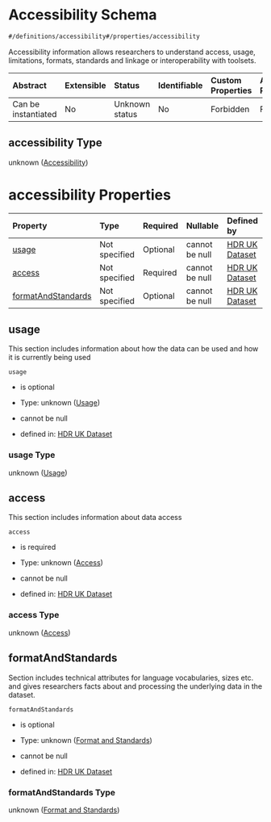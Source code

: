 # Accessibility Schema

```txt
#/definitions/accessibility#/properties/accessibility
```

Accessibility information allows researchers to understand access, usage, limitations, formats, standards and linkage or interoperability with toolsets.

| Abstract            | Extensible | Status         | Identifiable | Custom Properties | Additional Properties | Access Restrictions | Defined In                                                                                        |
| :------------------ | :--------- | :------------- | :----------- | :---------------- | :-------------------- | :------------------ | :------------------------------------------------------------------------------------------------ |
| Can be instantiated | No         | Unknown status | No           | Forbidden         | Forbidden             | none                | [dataset.schema.json*](../../../schema/dataset/latest/dataset.schema.json "open original schema") |

## accessibility Type

unknown ([Accessibility](dataset-properties-accessibility.md))

# accessibility Properties

| Property                                  | Type          | Required | Nullable       | Defined by                                                                                                                                                                                       |
| :---------------------------------------- | :------------ | :------- | :------------- | :----------------------------------------------------------------------------------------------------------------------------------------------------------------------------------------------- |
| [usage](#usage)                           | Not specified | Optional | cannot be null | [HDR UK Dataset](dataset-definitions-accessibility-properties-usage.md "#/definitions/accessibility/usage#/definitions/accessibility/properties/usage")                                          |
| [access](#access)                         | Not specified | Required | cannot be null | [HDR UK Dataset](dataset-definitions-accessibility-properties-access.md "#/definitions/accessibility/access#/definitions/accessibility/properties/access")                                       |
| [formatAndStandards](#formatandstandards) | Not specified | Optional | cannot be null | [HDR UK Dataset](dataset-definitions-accessibility-properties-format-and-standards.md "#/definitions/accessibility/formatAndStandards#/definitions/accessibility/properties/formatAndStandards") |

## usage

This section includes information about how the data can be used and how it is currently being used

`usage`

*   is optional

*   Type: unknown ([Usage](dataset-definitions-accessibility-properties-usage.md))

*   cannot be null

*   defined in: [HDR UK Dataset](dataset-definitions-accessibility-properties-usage.md "#/definitions/accessibility/usage#/definitions/accessibility/properties/usage")

### usage Type

unknown ([Usage](dataset-definitions-accessibility-properties-usage.md))

## access

This section includes information about data access

`access`

*   is required

*   Type: unknown ([Access](dataset-definitions-accessibility-properties-access.md))

*   cannot be null

*   defined in: [HDR UK Dataset](dataset-definitions-accessibility-properties-access.md "#/definitions/accessibility/access#/definitions/accessibility/properties/access")

### access Type

unknown ([Access](dataset-definitions-accessibility-properties-access.md))

## formatAndStandards

Section includes technical attributes for language vocabularies, sizes etc. and gives researchers facts about and processing the underlying data in the dataset.

`formatAndStandards`

*   is optional

*   Type: unknown ([Format and Standards](dataset-definitions-accessibility-properties-format-and-standards.md))

*   cannot be null

*   defined in: [HDR UK Dataset](dataset-definitions-accessibility-properties-format-and-standards.md "#/definitions/accessibility/formatAndStandards#/definitions/accessibility/properties/formatAndStandards")

### formatAndStandards Type

unknown ([Format and Standards](dataset-definitions-accessibility-properties-format-and-standards.md))

